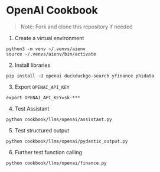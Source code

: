 # OpenAI Cookbook

> Note: Fork and clone this repository if needed

1. Create a virtual environment

```shell
python3 -m venv ~/.venvs/aienv
source ~/.venvs/aienv/bin/activate
```

2. Install libraries

```shell
pip install -U openai duckduckgo-search yfinance phidata
```

3. Export `OPENAI_API_KEY`

```shell
export OPENAI_API_KEY=sk-***
```

4. Test Assistant

```shell
python cookbook/llms/openai/assistant.py
```

5. Test structured output

```shell
python cookbook/llms/openai/pydantic_output.py
```

6. Further test function calling

```shell
python cookbook/llms/openai/finance.py
```
